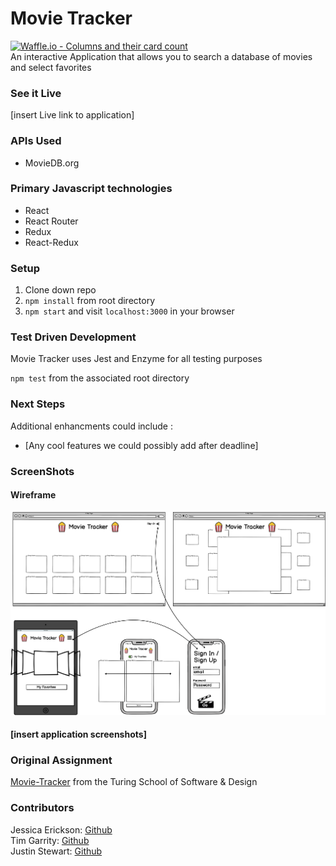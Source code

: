 # Movie Tracker
[![Waffle.io - Columns and their card count](https://badge.waffle.io/Jessica-Erickson/movie-tracker.svg?columns=all)](https://waffle.io/Jessica-Erickson/movie-tracker)<br>
 An interactive Application that allows you to search a database of movies and select favorites

### See it Live
[insert Live link to application]

### APIs Used
* MovieDB.org 

### Primary Javascript technologies
* React
* React Router
* Redux
* React-Redux

### Setup

1. Clone down repo
2. `npm install` from root directory
3. `npm start` and visit `localhost:3000` in your browser

### Test Driven Development

Movie Tracker uses Jest and Enzyme for all testing purposes

`npm test` from the associated root directory

### Next Steps
Additional enhancments could include :
* [Any cool features we could possibly add after deadline]

### ScreenShots

#### Wireframe

![Wireframe](./public/new-wire.png)

#### [insert application screenshots]

### Original Assignment

[Movie-Tracker](https://github.com/turingschool-examples/movie-tracker) from the Turing School of Software & Design

### Contributors

Jessica Erickson: [Github](https://github.com/Jessica-Erickson/movie-tracker)<br>
Tim Garrity: [Github](https://github.com/Salamandastron1)<br>
Justin Stewart: [Github](https://github.com/Jstewart3313)
